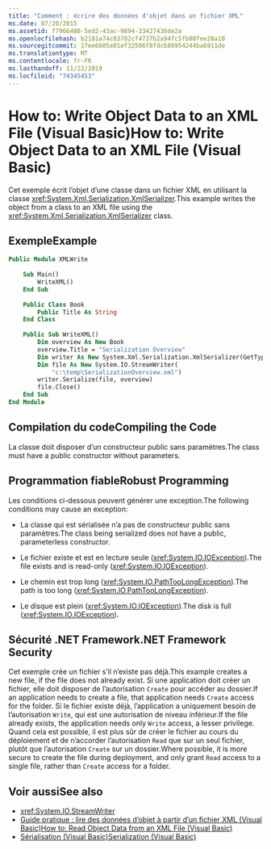```yaml
---
title: "Comment : écrire des données d'objet dans un fichier XML"
ms.date: 07/20/2015
ms.assetid: f7966480-5ed2-43ac-9894-33427436de2a
ms.openlocfilehash: b2181a74c83782cf4737b2a94fc5fb08fee28a10
ms.sourcegitcommit: 17ee6605e01ef32506f8fdc686954244ba6911de
ms.translationtype: MT
ms.contentlocale: fr-FR
ms.lasthandoff: 11/22/2019
ms.locfileid: "74345453"
---
```

# <a name="how-to-write-object-data-to-an-xml-file-visual-basic"></a><span data-ttu-id="7cc18-102">How to: Write Object Data to an XML File (Visual Basic)</span><span class="sxs-lookup"><span data-stu-id="7cc18-102">How to: Write Object Data to an XML File (Visual Basic)</span></span>
<span data-ttu-id="7cc18-103">Cet exemple écrit l’objet d’une classe dans un fichier XML en utilisant la classe <xref:System.Xml.Serialization.XmlSerializer>.</span><span class="sxs-lookup"><span data-stu-id="7cc18-103">This example writes the object from a class to an XML file using the <xref:System.Xml.Serialization.XmlSerializer> class.</span></span>  
  
## <a name="example"></a><span data-ttu-id="7cc18-104">Exemple</span><span class="sxs-lookup"><span data-stu-id="7cc18-104">Example</span></span>  
  
```vb  
Public Module XMLWrite  
  
    Sub Main()  
        WriteXML()  
    End Sub  
  
    Public Class Book  
        Public Title As String  
    End Class  
  
    Public Sub WriteXML()  
        Dim overview As New Book  
        overview.Title = "Serialization Overview"  
        Dim writer As New System.Xml.Serialization.XmlSerializer(GetType(Book))  
        Dim file As New System.IO.StreamWriter(  
            "c:\temp\SerializationOverview.xml")  
        writer.Serialize(file, overview)  
        file.Close()  
    End Sub  
End Module  
```  
  
## <a name="compiling-the-code"></a><span data-ttu-id="7cc18-105">Compilation du code</span><span class="sxs-lookup"><span data-stu-id="7cc18-105">Compiling the Code</span></span>  
 <span data-ttu-id="7cc18-106">La classe doit disposer d’un constructeur public sans paramètres.</span><span class="sxs-lookup"><span data-stu-id="7cc18-106">The class must have a public constructor without parameters.</span></span>  
  
## <a name="robust-programming"></a><span data-ttu-id="7cc18-107">Programmation fiable</span><span class="sxs-lookup"><span data-stu-id="7cc18-107">Robust Programming</span></span>  
 <span data-ttu-id="7cc18-108">Les conditions ci-dessous peuvent générer une exception.</span><span class="sxs-lookup"><span data-stu-id="7cc18-108">The following conditions may cause an exception:</span></span>  
  
- <span data-ttu-id="7cc18-109">La classe qui est sérialisée n’a pas de constructeur public sans paramètres.</span><span class="sxs-lookup"><span data-stu-id="7cc18-109">The class being serialized does not have a public, parameterless constructor.</span></span>  
  
- <span data-ttu-id="7cc18-110">Le fichier existe et est en lecture seule (<xref:System.IO.IOException>).</span><span class="sxs-lookup"><span data-stu-id="7cc18-110">The file exists and is read-only (<xref:System.IO.IOException>).</span></span>  
  
- <span data-ttu-id="7cc18-111">Le chemin est trop long (<xref:System.IO.PathTooLongException>).</span><span class="sxs-lookup"><span data-stu-id="7cc18-111">The path is too long (<xref:System.IO.PathTooLongException>).</span></span>  
  
- <span data-ttu-id="7cc18-112">Le disque est plein (<xref:System.IO.IOException>).</span><span class="sxs-lookup"><span data-stu-id="7cc18-112">The disk is full (<xref:System.IO.IOException>).</span></span>  
  
## <a name="net-framework-security"></a><span data-ttu-id="7cc18-113">Sécurité .NET Framework</span><span class="sxs-lookup"><span data-stu-id="7cc18-113">.NET Framework Security</span></span>  
 <span data-ttu-id="7cc18-114">Cet exemple crée un fichier s’il n’existe pas déjà.</span><span class="sxs-lookup"><span data-stu-id="7cc18-114">This example creates a new file, if the file does not already exist.</span></span> <span data-ttu-id="7cc18-115">Si une application doit créer un fichier, elle doit disposer de l’autorisation `Create` pour accéder au dossier.</span><span class="sxs-lookup"><span data-stu-id="7cc18-115">If an application needs to create a file, that application needs `Create` access for the folder.</span></span> <span data-ttu-id="7cc18-116">Si le fichier existe déjà, l’application a uniquement besoin de l’autorisation `Write`, qui est une autorisation de niveau inférieur.</span><span class="sxs-lookup"><span data-stu-id="7cc18-116">If the file already exists, the application needs only `Write` access, a lesser privilege.</span></span> <span data-ttu-id="7cc18-117">Quand cela est possible, il est plus sûr de créer le fichier au cours du déploiement et de n’accorder l’autorisation `Read` que sur un seul fichier, plutôt que l’autorisation `Create` sur un dossier.</span><span class="sxs-lookup"><span data-stu-id="7cc18-117">Where possible, it is more secure to create the file during deployment, and only grant `Read` access to a single file, rather than `Create` access for a folder.</span></span>  
  
## <a name="see-also"></a><span data-ttu-id="7cc18-118">Voir aussi</span><span class="sxs-lookup"><span data-stu-id="7cc18-118">See also</span></span>

- <xref:System.IO.StreamWriter>
- [<span data-ttu-id="7cc18-119">Guide pratique : lire des données d’objet à partir d’un fichier XML (Visual Basic)</span><span class="sxs-lookup"><span data-stu-id="7cc18-119">How to: Read Object Data from an XML File (Visual Basic)</span></span>](../../../../visual-basic/programming-guide/concepts/serialization/how-to-read-object-data-from-an-xml-file.md)
- [<span data-ttu-id="7cc18-120">Sérialisation (Visual Basic)</span><span class="sxs-lookup"><span data-stu-id="7cc18-120">Serialization (Visual Basic)</span></span>](../../../../visual-basic/programming-guide/concepts/serialization/index.md)
